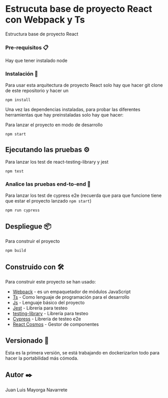 # Estrucuta base de proyecto React con Webpack y Ts

Estructura base de proyecto React 

### Pre-requisitos 📋

Hay que tener instalado node

### Instalación 🔧

Para usar esta arquitectura de proyecto React solo hay que hacer git clone de este repositorio
y hacer un 
```
npm install
```
Una vez las dependencias instaladas, para probar las diferentes herramientas que hay preinstaladas solo hay que hacer:

Para lanzar el proyecto en modo de desarrollo
```
npm start
```

## Ejecutando las pruebas ⚙️

Para lanzar los test de react-testing-library y jest
```
npm test
```

### Analice las pruebas end-to-end 🔩

Para lanzar los test de cypress e2e (recuerda que para que funcione tiene que estar el proyecto lanzado ``` npm start ```)
```
npm run cypress
```

## Despliegue 📦

Para construir el proyecto
```
npm build
```

## Construido con 🛠️

Para construir este proyecto se han usado:

* [Webpack](hhttps://webpack.js.org/) - es un empaquetador de módulos JavaScript 
* [Ts](https://www.typescriptlang.org/) - Como lenguaje de programación para el desarrollo
* [Js](https://developer.mozilla.org/es/docs/Learn/JavaScript/First_steps/Qu%C3%A9_es_JavaScript) - Lenguaje básico del proyecto
* [Jest](https://jestjs.io/) - Librería para testeo
* [testing-library](https://testing-library.com/docs/react-testing-library/cheatsheet) - Librería para testeo
* [Cypress](https://www.cypress.io/) - Librería de testeo e2e
* [React Cosmos](https://maven.apache.org/) - Gestor de componentes


## Versionado 📌

Esta es la primera versión, se está trabajando en dockerizarlon todo para hacer la portabilidad más cómoda.

## Autor ✒️
Juan Luis Mayorga Navarrete






